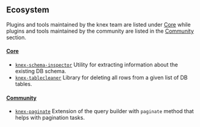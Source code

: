## Ecosystem

Plugins and tools maintained by the knex team are listed under [Core](#core) while plugins and tools maintained by the community are listed in the [Community](#community) section.

#### [Core](#core)

- [`knex-schema-inspector`](https://github.com/knex/knex-schema-inspector) Utility for extracting information about the existing DB schema.
- [`knex-tablecleaner`](https://github.com/kibertoad/knex-tablecleaner) Library for deleting all rows from a given list of DB tables.

#### [Community](#community)

- [`knex-paginate`](https://github.com/felixmosh/knex-paginate) Extension of the query builder with `paginate` method that helps with pagination tasks.
